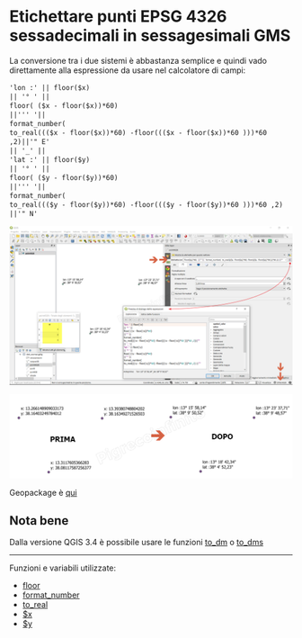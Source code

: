# Etichettare punti EPSG 4326 sessadecimali in sessagesimali GMS

La conversione tra i due sistemi è abbastanza semplice e quindi vado direttamente alla espressione da usare nel calcolatore di campi:

```
'lon :' || floor($x)
|| '° ' || 
floor( ($x - floor($x))*60) 
||''' '|| 
format_number( 
to_real((($x - floor($x))*60) -floor((($x - floor($x))*60 )))*60 ,2)||'" E'
|| '_' || 
'lat :' || floor($y)
|| '° ' || 
floor( ($y - floor($y))*60) 
||''' '|| 
format_number( 
to_real((($y - floor($y))*60) -floor((($y - floor($y))*60 )))*60 ,2) ||'" N'
```

[![](../img/esempi/conversione/conversione1.png)](../img/esempi/conversione/conversione1.png)

[![](../img/esempi/conversione/conversione2.png)](../img/esempi/conversione/conversione2.png)


Geopackage è [qui](https://github.com/opendatasicilia/HfcQGIS-md/raw/main/docs/esempi/dati_esempi.zip)

## Nota bene

Dalla versione QGIS 3.4 è possibile usare le funzioni [to_dm](../gr_funzioni/conversioni_unico.md#to_dm) o [to_dms](../gr_funzioni/conversioni_unico.md#to_dms)

---

Funzioni e variabili utilizzate:

* [floor](../gr_funzioni/matematica/matematica_unico.md#floor)
* [format_number](../gr_funzioni/stringhe_di_testo/stringhe_di_testo_unico.md#format_number)
* [to_real](../gr_funzioni/conversioni/conversioni_unico.md#to_real)
* [\$x](../gr_funzioni/geometria/geometria_unico.md#$x)
* [\$y](../gr_funzioni/geometria/geometria_unico.md#$y)